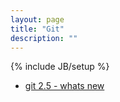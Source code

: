 ```yaml
---
layout: page
title: "Git"
description: ""
---
```

{% include JB/setup %}


* [git 2.5 - whats new](https://github.com/blog/2042-git-2-5-including-multiple-worktrees-and-triangular-workflows)



